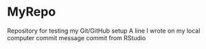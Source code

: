 # MyRepo
Repository for testing my Git/GitHub setup
A line I wrote on my local computer 
commit message commit from RStudio